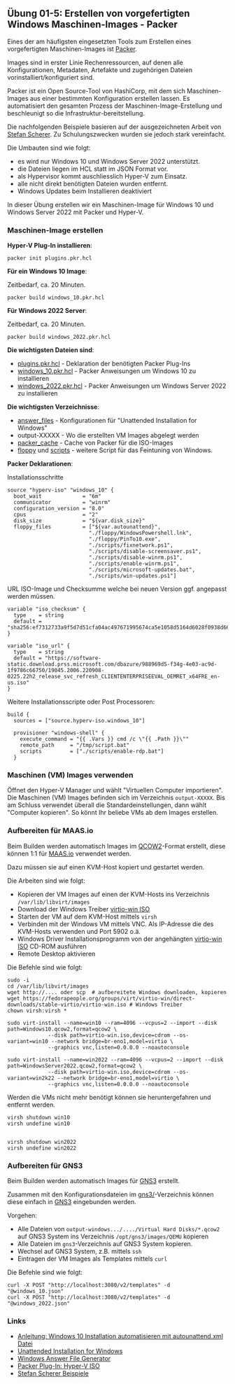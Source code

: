 ## Übung 01-5: Erstellen von vorgefertigten Windows Maschinen-Images - Packer

Eines der am häufigsten eingesetzten Tools zum Erstellen eines vorgefertigten Maschinen-Images ist [Packer](). 

Images sind in erster Linie Rechenressourcen, auf denen alle Konfigurationen, Metadaten, Artefakte und zugehörigen Dateien vorinstalliert/konfiguriert sind. 

Packer ist ein Open Source-Tool von HashiCorp, mit dem sich Maschinen-Images aus einer bestimmten Konfiguration erstellen lassen. Es automatisiert den gesamten Prozess der Maschinen-Image-Erstellung und beschleunigt so die Infrastruktur-bereitstellung. 

Die nachfolgenden Beispiele basieren auf der ausgezeichneten Arbeit von [Stefan Scherer](https://github.com/StefanScherer/packer-windows). Zu Schulungszwecken wurden sie jedoch stark vereinfacht.

Die Umbauten sind wie folgt:
* es wird nur Windows 10 und Windows Server 2022 unterstützt.
* die Dateien liegen im HCL statt im JSON Format vor.
* als Hypervisor kommt auschliesslich Hyper-V zum Einsatz.
* alle nicht direkt benötigten Dateien wurden entfernt.
* Windows Updates beim Installieren deaktiviert

In dieser Übung erstellen wir ein Maschinen-Image für Windows 10 und Windows Server 2022 mit Packer und Hyper-V. 

### Maschinen-Image erstellen

**Hyper-V Plug-In installieren**:

    packer init plugins.pkr.hcl
    
**Für ein Windows 10 Image**:

Zeitbedarf, ca. 20 Minuten.
    
    packer build windows_10.pkr.hcl
    
**Für Windows 2022 Server**:

Zeitbedarf, ca. 20 Minuten.

    packer build windows_2022.pkr.hcl
    
**Die wichtigsten Dateien sind**:
* [plugins.pkr.hcl](plugins.pkr.hcl) - Deklaration der benötigten Packer Plug-Ins
* [windows_10.pkr.hcl](windows_10.pkr.hcl) - Packer Anweisungen um Windows 10 zu installieren
* [windows_2022.pkr.hcl](windows_2022.pkr.hcl) - Packer Anweisungen um Windows Server 2022 zu installieren

**Die wichtigsten Verzeichnisse**:
* [answer_files](answer_files/) - Konfigurationen für "Unattended Installation for Windows"
* output-XXXXX - Wo die erstellten VM Images abgelegt werden
* [packer_cache](packer_cache/) - Cache von Packer für die ISO-Images
* [floppy](floppy/) und [scripts](scripts/) - weitere Script für das Feintuning von Windows.  

**Packer Deklarationen**:

Installationsschritte 

    source "hyperv-iso" "windows_10" {
      boot_wait             = "6m"
      communicator          = "winrm"
      configuration_version = "8.0"
      cpus                  = "2"
      disk_size             = "${var.disk_size}"
      floppy_files          = ["${var.autounattend}", 
                              "./floppy/WindowsPowershell.lnk", 
                              "./floppy/PinTo10.exe", 
                              "./scripts/fixnetwork.ps1", 
                              "./scripts/disable-screensaver.ps1", 
                              "./scripts/disable-winrm.ps1", 
                              "./scripts/enable-winrm.ps1", 
                              "./scripts/microsoft-updates.bat", 
                              "./scripts/win-updates.ps1"]
                                          
URL ISO-Image und Checksumme welche bei neuen Version ggf. angepasst werden müssen.

    variable "iso_checksum" {
      type    = string
      default = "sha256:ef7312733a9f5d7d51cfa04ac497671995674ca5e1058d5164d6028f0938d668"
    }
    
    variable "iso_url" {
      type    = string
      default = "https://software-static.download.prss.microsoft.com/dbazure/988969d5-f34g-4e03-ac9d-1f9786c66750/19045.2006.220908-0225.22h2_release_svc_refresh_CLIENTENTERPRISEEVAL_OEMRET_x64FRE_en-us.iso"
    }    
    
Weitere Installationsscripte oder Post Processoren:   

    build {
      sources = ["source.hyperv-iso.windows_10"]
    
      provisioner "windows-shell" {
        execute_command = "{{ .Vars }} cmd /c \"{{ .Path }}\""
        remote_path     = "/tmp/script.bat"
        scripts         = ["./scripts/enable-rdp.bat"]
      }
   
### Maschinen (VM) Images verwenden

Öffnet den Hyper-V Manager und wählt "Virtuellen Computer importieren". Die Maschinen (VM) Images befinden sich im Verzeichnis `output-XXXXX`.
Bis am Schluss verwendet überall die Standardeinstellungen, dann wählt "Computer kopieren". So könnt Ihr beliebe VMs ab dem Images erstellen. 

### Aufbereiten für MAAS.io

Beim Builden werden automatisch Images im [QCOW2](https://en.wikipedia.org/wiki/Qcow)-Format erstellt, diese können 1:1 für [MAAS.io](https://maas.io) verwendet werden.

Dazu müssen sie auf einen KVM-Host kopiert und gestartet werden. 

Die Arbeiten sind wie folgt:
* Kopieren der VM Images auf einen der KVM-Hosts ins Verzeichnis `/var/lib/libvirt/images`
* Download der Windows Treiber [virtio-win ISO](https://github.com/virtio-win/virtio-win-pkg-scripts/blob/master/README.md)
* Starten der VM auf dem KVM-Host mittels `virsh`
* Verbinden mit der Windows VM mittels VNC. Als IP-Adresse die des KVM-Hosts verwenden und Port 5902 o.ä.
* Windows Driver Installationsprogramm von der angehängten [virtio-win ISO](https://github.com/virtio-win/virtio-win-pkg-scripts/blob/master/README.md) CD-ROM ausführen
* Remote Desktop aktivieren

Die Befehle sind wie folgt:

    sudo -i
    cd /var/lib/libvirt/images
    wget http://.... oder scp  # aufbereitete Windows downloaden, kopieren
    wget https://fedorapeople.org/groups/virt/virtio-win/direct-downloads/stable-virtio/virtio-win.iso # Windows Treiber
    chown virsh:virsh *
    
    sudo virt-install --name=win10 --ram=4096 --vcpus=2 --import --disk path=Windows10.qcow2,format=qcow2 \
                 --disk path=virtio-win.iso,device=cdrom --os-variant=win10 --network bridge=br-eno1,model=virtio \
                 --graphics vnc,listen=0.0.0.0 --noautoconsole  
                 
    sudo virt-install --name=win2022 --ram=4096 --vcpus=2 --import --disk path=WindowsServer2022.qcow2,format=qcow2 \
                 --disk path=virtio-win.iso,device=cdrom --os-variant=win2k22 --network bridge=br-eno1,model=virtio \
                 --graphics vnc,listen=0.0.0.0 --noautoconsole   
                 
Werden die VMs nicht mehr benötigt können sie heruntergefahren und entfernt werden.

    virsh shutdown win10
    virsh undefine win10  
    

    virsh shutdown win2022
    virsh undefine win2022                                                  
    
### Aufbereiten für GNS3

Beim Builden werden automatisch Images für [GNS3](https://www.gns3.com/) erstellt.

Zusammen mit den Konfigurationsdateien im [gns3/](gns3/)-Verzeichnis können diese einfach in [GNS3](https://www.gns3.com/) eingebunden werden.

Vorgehen:
* Alle Dateien von `output-windows.../..../Virtual Hard Disks/*.qcow2` auf GNS3 System ins Verzeichnis `/opt/gns3/images/QEMU` kopieren
* Alle Dateien im `gns3`-Verzeichnis auf GNS3 System kopieren.
* Wechsel auf GNS3 System, z.B. mittels `ssh`
* Eintragen der VM Images als Templates mittels `curl`

Die Befehle sind wie folgt:

    curl -X POST "http://localhost:3080/v2/templates" -d "@windows_10.json"
    curl -X POST "http://localhost:3080/v2/templates" -d "@windows_2022.json"

### Links

* [Anleitung: Windows 10 Installation automatisieren mit autounattend.xml Datei](https://www.youtube.com/watch?v=ChOR0BgGdIA)
* [Unattended Installation for Windows](https://developer.hashicorp.com/packer/guides/automatic-operating-system-installs/autounattend_windows)
* [Windows Answer File Generator](https://www.windowsafg.com/win10x86_x64_uefi.html)
* [Packer Plug-In: Hyper-V ISO](https://developer.hashicorp.com/packer/integrations/hashicorp/hyperv/latest/components/builder/iso)
* [Stefan Scherer Beispiele](https://github.com/StefanScherer/packer-windows)
